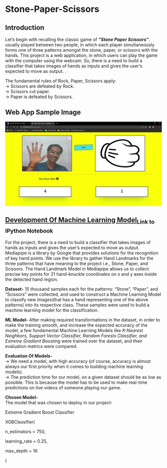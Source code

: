 # Stone-Paper-Scissors
## Introduction

<!-- Using mediapipe, we collected a large amount of data in the form of hand landmarks. To predict the user's movement, a Deep Neural Network model was developed using the landmark data.<br> -->

Let’s begin with recalling the classic game of ***“Stone Paper Scissors”***. usually played between two people, in which each player simultaneously forms one of three patterns amongst the stone, paper, or scissors with the hands. This project is a web application, in which users can play the game with the computer using the webcam. So, there is a need to build a classifier that takes images of hands as inputs and gives the user’s expected to move as output.
.<br>

The fundamental rules of Rock, Paper, Scissors apply:<br>
  -> Scissors are defeated by Rock.<br>
  -> Scissors cut paper.<br>
  -> Paper is defeated by Scissors.<br>

## Web App Sample Image
![Sample](https://github.com/aryan7781/Stone-Paper-Scissor/blob/master/New%20folder/3.png?raw=true)

## [Development Of Machine Learning Model](https://github.com/aryan7781/Stone-Paper-Scissor/blob/master/Hand_Tracker/EDA%20and%20Machine%20Learning%20Model%20Selection/Landmarks_Analysis_for_sps.ipynb)<sub>Link to IPython Notebook</sub>
For the project, there is a need to build a classifier that takes images of hands as inputs and gives the user’s expected to move as output. Mediapipe is a library by Google that provides solutions for the recognition of key hand points. We use the library to gather Hand Landmarks for the three patterns that have meaning to the project i.e., Stone, Paper, and Scissors. The Hand Landmark Model in Mediapipe allows us to collect precise key points for 21 hand-knuckle coordinates on x and y axes inside the detected hand region.




**Dataset-** 15 thousand samples each for the patterns: “Stone”, “Paper”, and “Scissors” were collected, and used to construct a Machine Learning Model to classify new images(that has a hand representing one of the above patterns) into its respective class. These samples were used to build a machine learning model for the classification.


**ML Model-** After making required transformations in the dataset, in order to make the training smooth, and increase the expected accuracy of the model, a few fundamental Machine Learning Models like *K-Nearest Neighbors, Support Vector Classifier, Random Forests Classifier, and Extreme Gradient Boosting* were trained over the dataset, and their evaluation metrics were compared.


**Evaluation Of Models-** <br>
	-> We need a model, with high accuracy (of course, accuracy is almost always our first priority when it comes to building machine learning models).<br>
	-> The prediction time for our model, on a given dataset should be as low as possible. This is because the model has to be used to make real-time predictions on live videos of someone playing our game.
	
	
**Chosen Model-**<br>
The model that was chosen to deploy in our project-

Extreme Gradient Boost Classifier

XGBClassifier(

n_estimators = 750,

learning_rate = 0.25,

max_depth = 16

)
